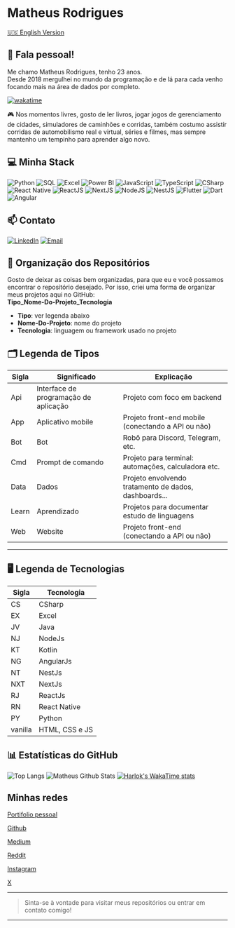 # Matheus Rodrigues

[🇺🇸 English Version](https://github.com/MatheusRodri/MatheusRodri/blob/master/README_ENG.md)


## 👋 Fala pessoal!

Me chamo Matheus Rodrigues, tenho 23 anos.  
Desde 2018 mergulhei no mundo da programação e de lá para cada venho focando mais na área de dados por completo.

[![wakatime](https://wakatime.com/badge/user/13aa3a18-4e3a-4824-a7b7-3c8db8d38a14.svg)](https://wakatime.com/@13aa3a18-4e3a-4824-a7b7-3c8db8d38a14)


🎮 Nos momentos livres, gosto de ler livros, jogar jogos de gerenciamento de cidades, simuladores de caminhões e corridas, também costumo assistir corridas de automobilismo real e virtual, séries e filmes, mas sempre mantenho um tempinho para aprender algo novo.

## 💻 Minha Stack

![Python](https://img.shields.io/badge/Python-3776AB?logo=python&logoColor=white)
![SQL](https://img.shields.io/badge/SQL-336791?logo=postgresql&logoColor=white)
![Excel](https://img.shields.io/badge/Excel-217346?logo=microsoft-excel&logoColor=white)
![Power BI](https://img.shields.io/badge/Power%20BI-F2C811?logo=powerbi&logoColor=black)
![JavaScript](https://img.shields.io/badge/JavaScript-323330?logo=javascript&logoColor=F7DF1E)
![TypeScript](https://img.shields.io/badge/TypeScript-007ACC?logo=typescript&logoColor=white)
![CSharp](https://img.shields.io/badge/CSharp-239120?logo=csharp&logoColor=white)
![React Native](https://img.shields.io/badge/React%20Native-20232A?logo=react&logoColor=61DAFB)
![ReactJS](https://img.shields.io/badge/React-20232A?logo=react&logoColor=61DAFB)
![NextJS](https://img.shields.io/badge/Next.js-000?logo=nextdotjs&logoColor=white)
![NodeJS](https://img.shields.io/badge/Node.js-339933?logo=nodedotjs&logoColor=white)
![NestJS](https://img.shields.io/badge/NestJS-E0234E?logo=nestjs&logoColor=white)
![Flutter](https://img.shields.io/badge/Flutter-02569B?logo=flutter&logoColor=white)
![Dart](https://img.shields.io/badge/Dart-0175C2?logo=dart&logoColor=white)
![Angular](https://img.shields.io/badge/Angular-DD0031?logo=angular&logoColor=white)

## 📫 Contato

[![LinkedIn](https://img.shields.io/badge/LinkedIn-blue?logo=linkedin&logoColor=white)](https://www.linkedin.com/in/matheus-rodrigues-mrj)
[![Email](https://img.shields.io/badge/Email-red?logo=gmail&logoColor=white)](mailto:matheus.rj25@hotmail.com)


## 📁 Organização dos Repositórios

Gosto de deixar as coisas bem organizadas, para que eu e você possamos encontrar o repositório desejado. Por isso, criei uma forma de organizar meus projetos aqui no GitHub:  
**Tipo_Nome-Do-Projeto_Tecnologia**

- **Tipo**: ver legenda abaixo
- **Nome-Do-Projeto**: nome do projeto
- **Tecnologia**: linguagem ou framework usado no projeto


## 🗂️ Legenda de Tipos

| Sigla | Significado                           | Explicação                                            |
|-------|---------------------------------------|-------------------------------------------------------|
| Api   | Interface de programação de aplicação | Projeto com foco em backend                           |
| App   | Aplicativo mobile                     | Projeto front-end mobile (conectando a API ou não)    |
| Bot   | Bot                                   | Robô para Discord, Telegram, etc.                     |
| Cmd   | Prompt de comando                     | Projeto para terminal: automações, calculadora etc.   |
| Data  | Dados                                 | Projeto envolvendo tratamento de dados, dashboards... |
| Learn | Aprendizado                           | Projetos para documentar estudo de linguagens         |
| Web   | Website                               | Projeto front-end (conectando a API ou não)           |

--- 
## 🖥️ Legenda de Tecnologias

| Sigla     | Tecnologia         |
|-----------|--------------------|
| CS        | CSharp             |
| EX        | Excel              |
| JV        | Java               |
| NJ        | NodeJs             |
| KT        | Kotlin             |
| NG        | AngularJs          |
| NT        | NestJs             |
| NXT       | NextJs             |
| RJ        | ReactJs            |
| RN        | React Native       |
| PY        | Python             |
| vanilla   | HTML, CSS e JS     |


## 📊 Estatísticas do GitHub

![Top Langs](https://github-readme-stats.vercel.app/api/top-langs/?username=matheusrodri&layout=compact&langs_count=7&theme=dark)
![Matheus Github Stats](https://github-readme-stats.vercel.app/api?username=matheusrodri&show_icons=true&theme=dark)
[![Harlok's WakaTime stats](https://github-readme-stats.vercel.app/api/wakatime?username=matheusrodri&theme=dark)](https://github.com/anuraghazra/github-readme-stats)


## Minhas redes

[Portifolio pessoal](https://portfolio.techmatheus.com/)

[Github](https://github.com/MatheusRodri)

[Medium](https://medium.com/@techmatheus)

[Reddit](https://www.reddit.com/user/techmatheus/)

[Instagram](https://www.instagram.com/otechmatheus/)

[X](https://x.com/OTechMatheus)


---

> Sinta-se à vontade para visitar meus repositórios ou entrar em contato comigo!

---